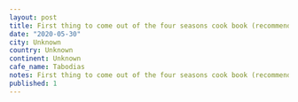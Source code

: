 ```yaml
---
layout: post
title: First thing to come out of the four seasons cook book (recommended by @tabodias) Apple and celery salad with a bit of a sneaky spice. Also deboned a chicken as instructed by @romanchukenator
date: "2020-05-30"
city: Unknown
country: Unknown
continent: Unknown
cafe_name: Tabodias
notes: First thing to come out of the four seasons cook book (recommended by @tabodias) Apple and celery salad with a bit of a sneaky spice. Also deboned a chicken as instructed by @romanchukenator
published: 1
---
```

